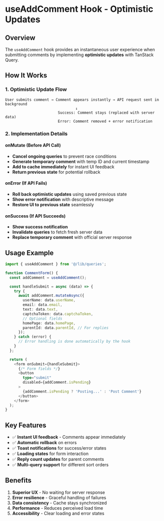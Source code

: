 # useAddComment Hook - Optimistic Updates

## Overview

The `useAddComment` hook provides an instantaneous user experience when submitting comments by implementing **optimistic updates** with TanStack Query.

## How It Works

### 1. Optimistic Update Flow

```
User submits comment → Comment appears instantly → API request sent in background
                                ↓
                        Success: Comment stays (replaced with server data)
                        Error: Comment removed + error notification
```

### 2. Implementation Details

#### onMutate (Before API Call)

- **Cancel ongoing queries** to prevent race conditions
- **Generate temporary comment** with temp ID and current timestamp
- **Add to cache immediately** for instant UI feedback
- **Return previous state** for potential rollback

#### onError (If API Fails)

- **Roll back optimistic updates** using saved previous state
- **Show error notification** with descriptive message
- **Restore UI to previous state** seamlessly

#### onSuccess (If API Succeeds)

- **Show success notification**
- **Invalidate queries** to fetch fresh server data
- **Replace temporary comment** with official server response

## Usage Example

```typescript
import { useAddComment } from '@/lib/queries';

function CommentForm() {
  const addComment = useAddComment();

  const handleSubmit = async (data) => {
    try {
      await addComment.mutateAsync({
        userName: data.userName,
        email: data.email,
        text: data.text,
        captchaToken: data.captchaToken,
        // Optional fields
        homePage: data.homePage,
        parentId: data.parentId, // For replies
      });
    } catch (error) {
      // Error handling is done automatically by the hook
    }
  };

  return (
    <form onSubmit={handleSubmit}>
      {/* Form fields */}
      <button
        type="submit"
        disabled={addComment.isPending}
      >
        {addComment.isPending ? 'Posting...' : 'Post Comment'}
      </button>
    </form>
  );
}
```

## Key Features

- ✅ **Instant UI feedback** - Comments appear immediately
- ✅ **Automatic rollback** on errors
- ✅ **Toast notifications** for success/error states
- ✅ **Loading states** for form interaction
- ✅ **Reply count updates** for parent comments
- ✅ **Multi-query support** for different sort orders

## Benefits

1. **Superior UX** - No waiting for server response
2. **Error resilience** - Graceful handling of failures
3. **Data consistency** - Cache stays synchronized
4. **Performance** - Reduces perceived load time
5. **Accessibility** - Clear loading and error states
